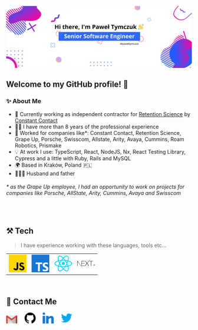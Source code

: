 <img src="https://github.com/LetItRock/LetItRock/blob/main/img/header.png" alt="Hi there, I'm Paweł Tymczuk :wave:" />
<br>

<h2 align="left">Welcome to my GitHub profile! 🙌</h2>
<h3 align="left">✨ About Me</h2>

- 💼 Currently working as independent contractor for <a href="https://www.retentionscience.com/">Retention Science</a> by <a href="https://www.constantcontact.com/">Constant Contact</a>
- 👨‍💻 I have more than 8 years of the professional experience
- 🏢 Worked for companies like\*: Constant Contact, Retention Science, Grape Up, Porsche, Swisscom, Allstate, Arity, Avaya, Cummins, Roam Robotics, Prismake
- 💡 At work I use: TypeScript, React, NodeJS, Nx, React Testing Library, Cypress and a little with Ruby, Rails and MySQL
- 🌍 Based in Kraków, Poland 🇵🇱
- 👨‍👩‍👧 Husband and father

<h6>* as the Grape Up employee, I had an opportunity to work on projects for companies like Porsche, AllState, Arity, Cummins, Avaya and Swisscom<h6>

<br>
<h2 align="left">⚒️ Tech</h2>

> I have experience working with these languages, tools etc...

<table>
  <tr>
    <td align="center" width="48">
      <a href="#">
        <img src="./img/javascript.svg" width="48" height="48" alt="JavaScript" />
      </a>
    </td>
    <td align="center" width="48">
      <a href="#">
        <img src="./img/typescript.svg" width="48" height="48" alt="TypeScript" />
      </a>
    </td>
    <td align="center" width="48">
      <a href="#" >
        <img src="./img/reactjs.svg" width="48" height="48" alt="React" />
      </a>
    </td>
    <td align="center" width="48">
      <a href="#" >
        <img src="./img/nextjs.svg" width="48" height="48" alt="React" />
      </a>
    </td>
  </tr>
  <tr>
    
  </tr>
</table>
<br/>

<h2 align="left">💬 Contact Me</h3>
<p align="left">
  <a href="mailto:pawel.tymczuk@gmail.com"><img src="https://github.com/LetItRock/LetItRock/blob/master/img/gmail.png" width="30px" alt="Gmail"></a> &nbsp; &nbsp;
  <a href="https://github.com/LetItRock"><img src="https://github.com/LetItRock/LetItRock/blob/master/img/github.svg" width="30px" alt="GitHub"></a> &nbsp; &nbsp;
  <a href="https://in.linkedin.com/in/paweltymczuk"><img src="https://github.com/LetItRock/LetItRock/blob/master/img/linkedin.svg" width="30px" alt="LinkedIn"></a> &nbsp; &nbsp;
  <a href="https://twitter.com/paweltymczuk"><img src="https://github.com/LetItRock/LetItRock/blob/master/img/twitter.svg" width="30px" alt="Twitter"></a> &nbsp; &nbsp;
</p>
